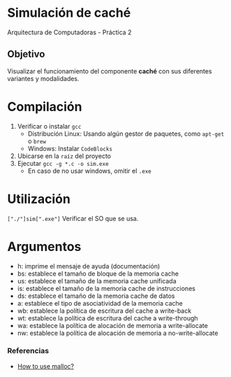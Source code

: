 # Simulación de caché
Arquitectura de Computadoras - Práctica 2

## Objetivo
Visualizar el funcionamiento del componente **caché** con sus diferentes variantes y modalidades.

# Compilación
1. Verificar o instalar `gcc`
    - Distribución Linux: Usando algún gestor de paquetes, como `apt-get` o `brew`
    - Windows: Instalar `CodeBlocks`
2. Ubicarse en la `raíz` del proyecto
3. Ejecutar `gcc -g *.c -o sim.exe`
    - En caso de no usar windows, omitir el `.exe`

# Utilización
`["./"]sim[".exe"]`
Verificar el SO que se usa.

# Argumentos
- h: imprime el mensaje de ayuda (documentación)
- bs: establece el tamaño de bloque de la memoria cache
- us: establece el tamaño de la memoria cache unificada
- is: establece el tamaño de la memoria cache de instrucciones
- ds: establece el tamaño de la memoria cache de datos
- a: establece el tipo de asociatividad de la memoria cache
- wb: establece la política de escritura del cache a write-back
- wt: establece la política de escritura del cache a write-through
- wa: establece la política de alocación de memoria a write-allocate
- nw: establece la política de alocación de memoria a no-write-allocate 

### Referencias
- [How to use malloc?](https://www.programiz.com/c-programming/c-dynamic-memory-allocation)
